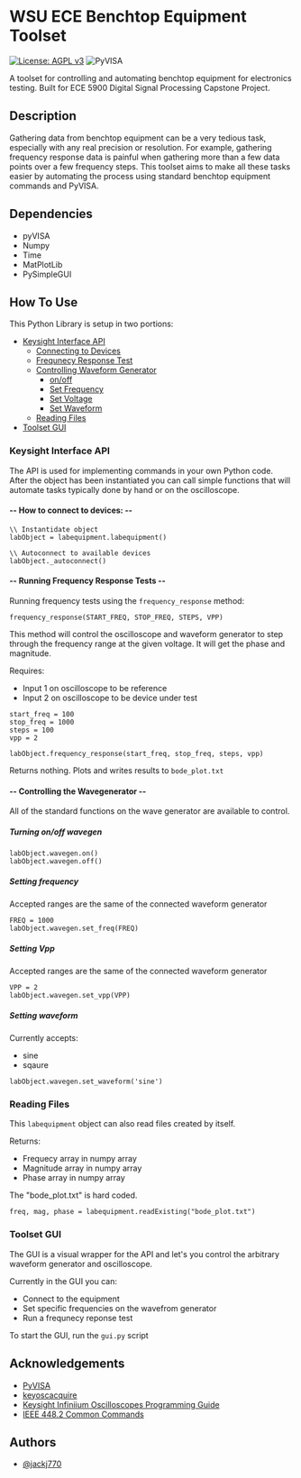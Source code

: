 # WSU ECE Benchtop Equipment Toolset

[![License: AGPL v3](https://img.shields.io/badge/License-AGPL_v3-blue.svg)](https://www.gnu.org/licenses/agpl-3.0) ![PyVISA](https://pyvisa.readthedocs.io/en/latest/?badge=latest)

A toolset for controlling and automating benchtop equipment for electronics testing. Built for ECE 5900 Digital Signal Processing Capstone Project. 


## Description 

Gathering data from benchtop equipment can be a very tedious task, especially with any real precision or resolution. For example, gathering frequency response data is painful when gathering more than a few data points over a few frequency steps. This toolset aims to make all these tasks easier by automating the process using standard benchtop equipment commands and PyVISA.

## Dependencies
 - pyVISA
 - Numpy
 - Time
 - MatPlotLib
 - PySimpleGUI

## How To Use

This Python Library is setup in two portions:
 - [Keysight Interface API](#keysight-interface-api) 
   - [Connecting to Devices](#how-to-connect-to-devices)
   - [Frequnecy Response Test](#running-frequency-response-tests)
   - [Controlling Waveform Generator](#controlling-the-wavegenerator)
     - [on/off](#turning-onoff-wavegen)
     - [Set Frequency](#setting-frequency)
     - [Set Voltage](#setting-vpp)
     - [Set Waveform](#setting-waveform)
    - [Reading Files](#reading-files)
 - [Toolset GUI](#toolset-gui)

### **Keysight Interface API**

The API is used for implementing commands in your own Python code. After the object has been instantiated you can call simple functions that will automate tasks typically done by hand or on the oscilloscope.

#### -- **How to connect to devices:** --

```
\\ Instantidate object 
labObject = labequipment.labequipment()

\\ Autoconnect to available devices
labObject._autoconnect()
```

#### -- **Running Frequency Response Tests** --

Running frequency tests using the  `frequency_response` method:

`frequency_response(START_FREQ, STOP_FREQ, STEPS, VPP)`

This method will control the oscilloscope and waveform generator to step through the frequency range at the given voltage. It will get the phase and magnitude. 

Requires:
 - Input 1 on oscilloscope to be reference
 - Input 2 on oscilloscope to be device under test 

```
start_freq = 100
stop_freq = 1000
steps = 100
vpp = 2

labObject.frequency_response(start_freq, stop_freq, steps, vpp)
```
Returns nothing. Plots and writes results to `bode_plot.txt`

#### -- **Controlling the Wavegenerator** --
All of the standard functions on the wave generator are available to control.

##### *Turning on/off wavegen*

```
labObject.wavegen.on()
labObject.wavegen.off()
```

##### *Setting frequency*

Accepted ranges are the same of the connected waveform generator
```
FREQ = 1000
labObject.wavegen.set_freq(FREQ)
```

##### *Setting Vpp*

Accepted ranges are the same of the connected waveform generator
```
VPP = 2
labObject.wavegen.set_vpp(VPP)
```

##### *Setting waveform*

Currently accepts:
 - sine
 - sqaure
```
labObject.wavegen.set_waveform('sine')
```

### **Reading Files**

This `labequipment` object can also read files created by itself.

Returns:
 - Frequecy array in numpy array
 - Magnitude array in numpy array
 - Phase array in numpy array
 
The "bode_plot.txt" is hard coded. 

```
freq, mag, phase = labequipment.readExisting("bode_plot.txt")
```


### **Toolset GUI**

The GUI is a visual wrapper for the API and let's you control the arbitrary waveform generator and oscilloscope.

Currently in the GUI you can:
 - Connect to the equipment
 - Set specific frequencies on the wavefrom generator
 - Run a frequnecy reponse test

To start the GUI, run the `gui.py` script


## Acknowledgements

 - [PyVISA](https://github.com/pyvisa/pyvisa)
 - [keyoscacquire](https://github.com/asvela/keyoscacquire)
 - [Keysight Infiniium Oscilloscopes Programming Guide](https://keysight-docs.s3-us-west-2.amazonaws.com/keysight-pdfs/DSOV084A/Programmer_s+Guide+for+Infiniium+Oscilloscop.pdf)
 - [IEEE 448.2 Common Commands](https://rfmw.em.keysight.com/spdhelpfiles/truevolt/webhelp/US/Content/__I_SCPI/IEEE-488_Common_Commands.htm)

## Authors

- [@jackj770](https://github.com/jackj770)

